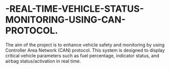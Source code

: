 # -REAL-TIME-VEHICLE-STATUS-MONITORING-USING-CAN-PROTOCOL.
The aim of the project is to enhance vehicle safety and monitoring by using Controller Area Network (CAN) protocol. This system is designed to display critical vehicle parameters such as fuel percentage, indicator status, and airbag status/activation in real time.

